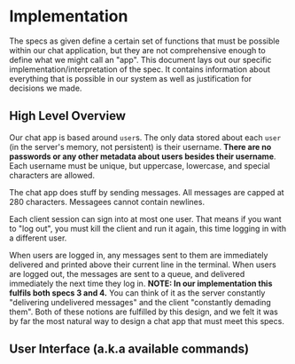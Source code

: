 # Implementation

The specs as given define a certain set of functions that must be possible within our chat application, but they are not comprehensive enough to define what we might call an "app". This document lays out our specific implementation/interpretation of the spec. It contains information about everything that is possible in our system as well as justification for decisions we made.

## High Level Overview

Our chat app is based around `user`s. The only data stored about each `user` (in the server's memory, not persistent) is their username. **There are no passwords or any other metadata about users besides their username**. Each username must be unique, but uppercase, lowercase, and special characters are allowed.

The chat app does stuff by sending messages. All messages are capped at 280 characters. Messagees cannot contain newlines.

Each client session can sign into at most one user. That means if you want to "log out", you must kill the client and run it again, this time logging in with a different user.

When users are logged in, any messages sent to them are immediately delivered and printed above their current line in the terminal. When users are logged out, the messages are sent to a queue, and delivered immediately the next time they log in. **NOTE: In our implementation this fulfils both specs 3 and 4.** You can think of it as the server constantly "delivering undelivered messages" and the client "constantly demading them". Both of these notions are fulfilled by this design, and we felt it was by far the most natural way to design a chat app that must meet this specs.

## User Interface (a.k.a available commands)
